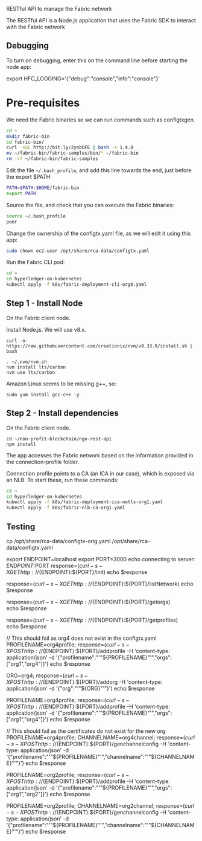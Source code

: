 RESTful API to manage the Fabric network

The RESTful API is a Node.js application that uses the Fabric SDK to interact with the Fabric network

## Debugging
To turn on debugging, enter this on the command line before starting the node app:

export HFC_LOGGING='{"debug":"console","info":"console"}'


# Pre-requisites
We need the Fabric binaries so we can run commands such as configtxgen.

```bash
cd ~
mkdir fabric-bin
cd fabric-bin/
curl -sSL http://bit.ly/2ysbOFE | bash -s 1.4.0
mv ~/fabric-bin/fabric-samples/bin/* ~/fabric-bin
rm -rf ~/fabric-bin/fabric-samples
```

Edit the file `~/.bash_profile`, and add this line towards the end, just before the export $PATH:

```bash
PATH=$PATH:$HOME/fabric-bin
export PATH
```

Source the file, and check that you can execute the Fabric binaries:

```bash
source ~/.bash_profile 
peer
```

Change the ownership of the configtx.yaml file, as we will edit it using this app:

```bash
sudo chown ec2-user /opt/share/rca-data/configtx.yaml
```

Run the Fabric CLI pod:

```bash
cd ~
cd hyperledger-on-kubernetes
kubectl apply -f k8s/fabric-deployment-cli-org0.yaml     
```
## Step 1 - Install Node
On the Fabric client node.

Install Node.js. We will use v8.x.

```
curl -o- https://raw.githubusercontent.com/creationix/nvm/v0.33.0/install.sh | bash
```

```
. ~/.nvm/nvm.sh
nvm install lts/carbon
nvm use lts/carbon
```

Amazon Linux seems to be missing g++, so:

```
sudo yum install gcc-c++ -y
```

## Step 2 - Install dependencies
On the Fabric client node.

```
cd ~/non-profit-blockchain/ngo-rest-api
npm install
```


The app accesses the Fabric network based on the information provided in the connection-profile folder.

Connection profile points to a CA (an ICA in our case), which is exposed via an NLB. To start these, run these commands:

```bash
cd ~
cd hyperledger-on-kubernetes
kubectl apply -f k8s/fabric-deployment-ica-notls-org1.yaml 
kubectl apply -f k8s/fabric-nlb-ca-org1.yaml
```

## Testing

cp /opt/share/rca-data/configtx-orig.yaml /opt/share/rca-data/configtx.yaml

export ENDPOINT=localhost
export PORT=3000
echo connecting to server: $ENDPOINT:$PORT
response=$(curl -s -X GET http://${ENDPOINT}:${PORT}/init)
echo $response

response=$(curl -s -X GET http://${ENDPOINT}:${PORT}/listNetwork)
echo $response

response=$(curl -s -X GET http://${ENDPOINT}:${PORT}/getorgs)  
echo $response

response=$(curl -s -X GET http://${ENDPOINT}:${PORT}/getprofiles)  
echo $response

// This should fail as org4 does not exist in the configtx.yaml
PROFILENAME=org4profile;
response=$(curl -s -X POST http://${ENDPOINT}:${PORT}/addprofile -H 'content-type: application/json' -d '{"profilename":"'"${PROFILENAME}"'","orgs":["org1","org4"]}')
echo $response

ORG=org4;
response=$(curl -s -X POST http://${ENDPOINT}:${PORT}/addorg -H 'content-type: application/json' -d '{"org":"'"${ORG}"'"}')
echo $response

PROFILENAME=org4profile;
response=$(curl -s -X POST http://${ENDPOINT}:${PORT}/addprofile -H 'content-type: application/json' -d '{"profilename":"'"${PROFILENAME}"'","orgs":["org1","org4"]}')
echo $response

// This should fail as the certificates do not exist for the new org
PROFILENAME=org4profile;
CHANNELNAME=org4channel;
response=$(curl -s -X POST http://${ENDPOINT}:${PORT}/genchannelconfig -H 'content-type: application/json' -d '{"profilename":"'"${PROFILENAME}"'","channelname":"'"${CHANNELNAME}"'"}')
echo $response

PROFILENAME=org2profile;
response=$(curl -s -X POST http://${ENDPOINT}:${PORT}/addprofile -H 'content-type: application/json' -d '{"profilename":"'"${PROFILENAME}"'","orgs":["org1","org2"]}')
echo $response

PROFILENAME=org2profile;
CHANNELNAME=org2channel;
response=$(curl -s -X POST http://${ENDPOINT}:${PORT}/genchannelconfig -H 'content-type: application/json' -d '{"profilename":"'"${PROFILENAME}"'","channelname":"'"${CHANNELNAME}"'"}')
echo $response


